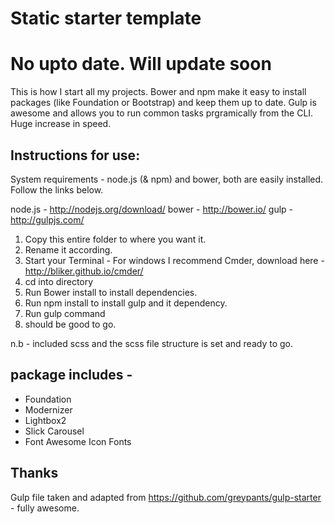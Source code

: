 
Static starter template
===============================

# No upto date. Will update soon


This is how I start all my projects. Bower and npm make it easy to install packages (like Foundation or Bootstrap) and keep them up to date.
Gulp is awesome and allows you to run common tasks prgramically from the CLI. Huge increase in speed.

## Instructions for use:

System requirements - node.js (& npm) and bower, both are easily installed. Follow the links below.

  node.js - http://nodejs.org/download/
  bower - http://bower.io/
  gulp - http://gulpjs.com/

1. Copy this entire folder to where you want it.
2. Rename it according.
3. Start your Terminal - For windows I recommend Cmder, download here - http://bliker.github.io/cmder/
4. cd into directory
5. Run Bower install to install dependencies.
6. Run npm install to install gulp and it dependency.
7. Run gulp command
3. should be good to go.

n.b - included scss and the scss file structure is set and ready to go.

## package includes -

* Foundation
* Modernizer
* Lightbox2 
* Slick Carousel
* Font Awesome Icon Fonts

## Thanks

Gulp file taken and adapted from https://github.com/greypants/gulp-starter - fully awesome.
